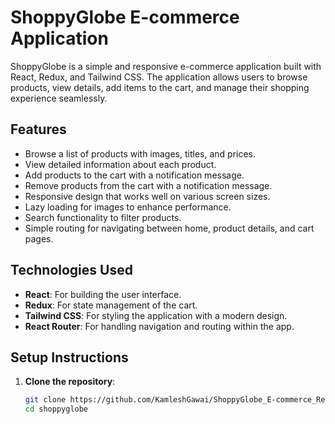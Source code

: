 # ShoppyGlobe E-commerce Application

ShoppyGlobe is a simple and responsive e-commerce application built with React, Redux, and Tailwind CSS. The application allows users to browse products, view details, add items to the cart, and manage their shopping experience seamlessly.



## Features

- Browse a list of products with images, titles, and prices.
- View detailed information about each product.
- Add products to the cart with a notification message.
- Remove products from the cart with a notification message.
- Responsive design that works well on various screen sizes.
- Lazy loading for images to enhance performance.
- Search functionality to filter products.
- Simple routing for navigating between home, product details, and cart pages.

## Technologies Used

- **React**: For building the user interface.
- **Redux**: For state management of the cart.
- **Tailwind CSS**: For styling the application with a modern design.
- **React Router**: For handling navigation and routing within the app.

## Setup Instructions

1. **Clone the repository**:

   ```bash
   git clone https://github.com/KamleshGawai/ShoppyGlobe_E-commerce_React.git
   cd shoppyglobe
